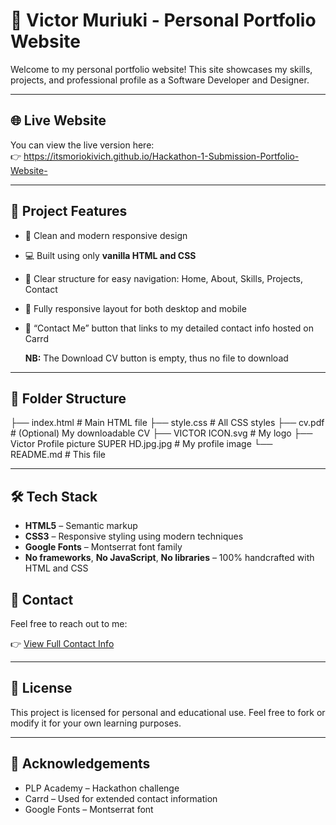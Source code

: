 # 💼 Victor Muriuki - Personal Portfolio Website

Welcome to my personal portfolio website! This site showcases my skills, projects, and professional profile as a Software Developer and Designer.

---

## 🌐 Live Website

You can view the live version here:  
👉 https://itsmoriokivich.github.io/Hackathon-1-Submission-Portfolio-Website-

---

## 📌 Project Features

- 🔵 Clean and modern responsive design
- 💻 Built using only **vanilla HTML and CSS**
- 🧠 Clear structure for easy navigation: Home, About, Skills, Projects, Contact
- 📲 Fully responsive layout for both desktop and mobile
- 🔗 “Contact Me” button that links to my detailed contact info hosted on Carrd

  **NB:** The Download CV button is empty, thus no file to download

---

## 📁 Folder Structure

├── index.html # Main HTML file
├── style.css # All CSS styles
├── cv.pdf # (Optional) My downloadable CV
├── VICTOR ICON.svg # My logo
├── Victor Profile picture SUPER HD.jpg.jpg # My profile image
└── README.md # This file


---

## 🛠️ Tech Stack

- **HTML5** – Semantic markup
- **CSS3** – Responsive styling using modern techniques
- **Google Fonts** – Montserrat font family
- **No frameworks**, **No JavaScript**, **No libraries** – 100% handcrafted with HTML and CSS


## 📩 Contact

Feel free to reach out to me:

👉 [View Full Contact Info](https://talktovic.carrd.co)

---

## 📜 License

This project is licensed for personal and educational use. Feel free to fork or modify it for your own learning purposes.

---

## 🙌 Acknowledgements

- PLP Academy – Hackathon challenge
- Carrd – Used for extended contact information
- Google Fonts – Montserrat font

